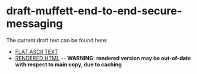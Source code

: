 # draft-muffett-end-to-end-secure-messaging

The current draft text can be found here:

* [FLAT ASCII TEXT](text/draft-muffett-end-to-end-secure-messaging.txt)
* [RENDERED HTML](https://htmlpreview.github.io/?https://github.com/alecmuffett/draft-muffett-end-to-end-secure-messaging/blob/main/text/draft-muffett-end-to-end-secure-messaging.html) -- **WARNING: rendered version may be out-of-date with respect to main copy, due to caching**
